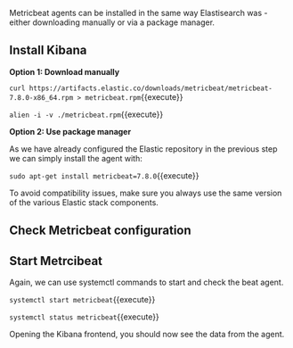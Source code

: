 Metricbeat agents can be installed in the same way Elastisearch was - either downloading manually or via a package manager.

## Install Kibana

**Option 1: Download manually**

`curl https://artifacts.elastic.co/downloads/metricbeat/metricbeat-7.8.0-x86_64.rpm > metricbeat.rpm`{{execute}}

`alien -i -v ./metricbeat.rpm`{{execute}}

**Option 2: Use package manager**

As we have already configured the Elastic repository in the previous step we can simply install the agent with:

`sudo apt-get install metricbeat=7.8.0`{{execute}}

To avoid compatibility issues, make sure you always use the same version of the various Elastic stack components.

## Check Metricbeat configuration

## Start Metrcibeat

Again, we can use systemctl commands to start and check the beat agent.

`systemctl start metricbeat`{{execute}}

`systemctl status metricbeat`{{execute}}

Opening the Kibana frontend, you should now see the data from the agent.
